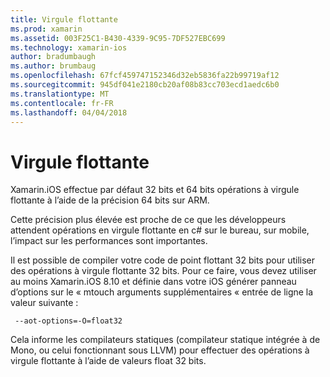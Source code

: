 ```yaml
---
title: Virgule flottante
ms.prod: xamarin
ms.assetid: 003F25C1-B430-4339-9C95-7DF527EBC699
ms.technology: xamarin-ios
author: bradumbaugh
ms.author: brumbaug
ms.openlocfilehash: 67fcf459747152346d32eb5836fa22b99719af12
ms.sourcegitcommit: 945df041e2180cb20af08b83cc703ecd1aedc6b0
ms.translationtype: MT
ms.contentlocale: fr-FR
ms.lasthandoff: 04/04/2018
---
```

# <a name="floating-point"></a>Virgule flottante

Xamarin.iOS effectue par défaut 32 bits et 64 bits opérations à virgule flottante à l’aide de la précision 64 bits sur ARM.  

Cette précision plus élevée est proche de ce que les développeurs attendent opérations en virgule flottante en c# sur le bureau, sur mobile, l’impact sur les performances sont importantes.

Il est possible de compiler votre code de point flottant 32 bits pour utiliser des opérations à virgule flottante 32 bits.  Pour ce faire, vous devez utiliser au moins Xamarin.iOS 8.10 et définie dans votre iOS générer panneau d’options sur le « mtouch arguments supplémentaires « entrée de ligne la valeur suivante :

     --aot-options=-O=float32

Cela informe les compilateurs statiques (compilateur statique intégrée à de Mono, ou celui fonctionnant sous LLVM) pour effectuer des opérations à virgule flottante à l’aide de valeurs float 32 bits.
